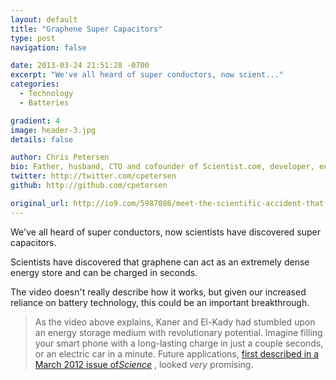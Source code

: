 ```yaml
---
layout: default
title: "Graphene Super Capacitors"
type: post
navigation: false

date: 2013-03-24 21:51:28 -0700
excerpt: "We've all heard of super conductors, now scient..."
categories:
  - Technology
  - Batteries

gradient: 4
image: header-3.jpg
details: false

author: Chris Petersen
bio: Father, husband, CTO and cofounder of Scientist.com, developer, entrepreneur and technologist.
twitter: http://twitter.com/cpetersen
github: http://github.com/cpetersen

original_url: http://io9.com/5987086/meet-the-scientific-accident-that-could-change-the-world
---
```



We've all heard of super conductors, now scientists have discovered super capacitors.

Scientists have discovered that graphene can act as an extremely dense energy store and can be charged in seconds.

The video doesn't really describe how it works, but given our increased reliance on battery technology, this could be an important breakthrough.

 > As the video above explains, Kaner and El-Kady had stumbled upon an energy storage medium with revolutionary potential. Imagine filling your smart phone with a long-lasting charge in just a couple seconds, or an electric car in a minute. Future applications, [first described in a March 2012 issue of*Science*](http://www.sciencemag.org/content/335/6074/1326) , looked *very* promising.

